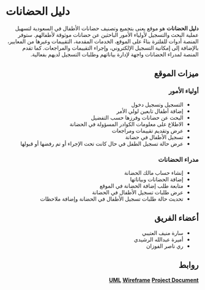 # دليل الحضانات

<div dir="rtl">

**دليل الحضانات** هو موقع يعنى بتجميع وتصنيف حضانات الأطفال في السعودية لتسهيل عملية البحث والتسجيل لأولياء الأمور الباحثين عن حضانات موثوقة لأطفالهم. ستوفر المنصة أدوات للفلترة بناءً على الموقع، الخدمات المقدمة، التقييمات وغيرها من المعايير، بالإضافة إلى إمكانية التسجيل الإلكتروني، وإجراء التقييمات والمراجعات. كما تقدم المنصة لمدراء الحضانات واجهة لإدارة بياناتهم وطلبات التسجيل لديهم بفعالية.

## ميزات الموقع

### أولياء الأمور

- التسجيل وتسجيل دخول
- إضافة أطفال تابعين لولي الأمر
- البحث عن حضانات وفرزها حسب التفضيل
- الاطلاع على معلومات الكوادر المسؤولة في الحضانة
- عرض وتقديم تقييمات ومراجعات
- تسجيل الأطفال في حضانة
- عرض حالة تسجيل الطفل في حال كانت تحت الإجراء أو تم رفضها أو قبولها

### مدراء الحضانات

- إنشاء حساب مالك الحضانة
- إضافة الحضانات وبياناتها
- متابعة طلب إضافة الحضانة في الموقع
- عرض طلبات تسجيل الأطفال في الحضانة
- تحديث حالة طلبات تسجيل الأطفال في الحضانة وإضافة ملاحظات

## أعضاء الفريق

- سارة منيف العتيبي
- أميرة عبدالله الرشيدي
- ري ناصر الفوزان

## روابط

[**UML**](https://lucid.app/lucidchart/566d5d2f-53a4-45f2-85d3-477f8365f300/edit?viewport_loc=-1654,301,3711,2179,0_0&invitationId=inv_a016bf16-c877-4d50-a945-6510cafc5d5b)
[**Wireframe**](https://www.figma.com/design/QxLt3GpRwJxYDObixVxoX2/%D8%AF%D9%84%D9%8A%D9%84--%D8%A7%D9%84%D8%AD%D8%B6%D8%A7%D9%86%D8%A7%D8%AANurseries-Guide-Wireframe?node-id=0-1&t=xfhU7FILRp5FPgk0-1)
[**Project Document**](https://docs.google.com/document/d/1rMbqmUtWs6gClRSVkbW4WRuW3ZkFqu23ZkY4T7FcPC4/edit?usp=sharing)
</div>
